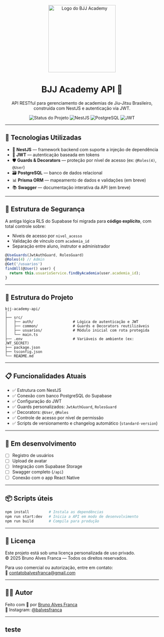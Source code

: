 
<div align="center">
  <img src="https://i.imgur.com/WdGink9.png" alt="Logo do BJJ Academy" width="220" />

  <h1>BJJ Academy API 🥋</h1>
  <p>API RESTful para gerenciamento de academias de Jiu-Jitsu Brasileiro, construída com NestJS e autenticação via JWT.</p>

  <p align="center">
    <img src="https://img.shields.io/badge/status-em%20desenvolvimento-yellow" alt="Status do Projeto" />
    <img src="https://img.shields.io/badge/NestJS-v10.x-red" alt="NestJS" />
    <img src="https://img.shields.io/badge/PostgreSQL-SQL-blue" alt="PostgreSQL" />
    <img src="https://img.shields.io/badge/JWT-autentica%C3%A7%C3%A3o-green" alt="JWT" />
  </p>
</div>

---

## 🚀 Tecnologias Utilizadas

- 🧠 **NestJS** — framework backend com suporte a injeção de dependência
- 🔐 **JWT** — autenticação baseada em tokens
- 🛡 **Guards & Decorators** — proteção por nível de acesso (ex: `@Roles(4)`, `@User`)
- 🗃 **PostgreSQL** — banco de dados relacional
- 📊 **Prisma ORM** — mapeamento de dados e validações (em breve)
- 📚 **Swagger** — documentação interativa da API (em breve)

---

## 🔐 Estrutura de Segurança

A antiga lógica RLS do Supabase foi migrada para **código explícito**, com total controle sobre:

- Níveis de acesso por `nivel_acesso`
- Validação de vínculo com `academia_id`
- Separação entre aluno, instrutor e administrador

```ts
@UseGuards(JwtAuthGuard, RolesGuard)
@Roles(4) // Admin
@Get('/usuarios')
findAll(@User() user) {
  return this.usuarioService.findByAcademia(user.academia_id);
}
```

---

## 📁 Estrutura do Projeto

```
bjj-academy-api/
│
├── src/
│   ├── auth/                  # Lógica de autenticação e JWT
│   ├── common/                # Guards e Decorators reutilizáveis
│   ├── usuarios/              # Módulo inicial com rota protegida
│   └── main.ts
├── .env                       # Variáveis de ambiente (ex: JWT_SECRET)
├── package.json
├── tsconfig.json
└── README.md
```

---

## 📋 Funcionalidades Atuais

- ✅ Estrutura com NestJS
- ✅ Conexão com banco PostgreSQL do Supabase
- ✅ Configuração do JWT
- ✅ Guards personalizados: `JwtAuthGuard`, `RolesGuard`
- ✅ Decorators: `@User`, `@Roles`
- ✅ Controle de acesso por nível de permissão
- ✅ Scripts de versionamento e changelog automático (`standard-version`)


---

## 🚧 Em desenvolvimento

- [ ] Registro de usuários
- [ ] Upload de avatar
- [ ] Integração com Supabase Storage
- [ ] Swagger completo (`/api`)
- [ ] Conexão com o app React Native

---

## 📦 Scripts úteis

```bash
npm install         # Instala as dependências
npm run start:dev   # Inicia a API em modo de desenvolvimento
npm run build       # Compila para produção
```

---

## 📄 Licença

Este projeto está sob uma licença personalizada de uso privado.  
© 2025 Bruno Alves Franca — Todos os direitos reservados.

Para uso comercial ou autorização, entre em contato:  
📩 [contatobalvesfranca@gmail.com](mailto:contatobalvesfranca@gmail.com)

---

## 👨‍💻 Autor

Feito com 💙 por [Bruno Alves Franca](https://github.com/balvesfranca)  
📸 Instagram: [@balvesfranca](https://instagram.com/balvesfranca)

---
teste
---
